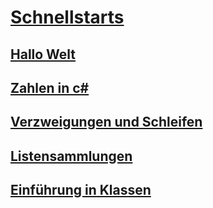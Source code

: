 # [Schnellstarts](index.md)
## [Hallo Welt](hello-world.yml)
## [Zahlen in c#](numbers-in-csharp.yml)
## [Verzweigungen und Schleifen](branches-and-loops.yml)
## [Listensammlungen](list-collection.yml)
## [Einführung in Klassen](introduction-to-classes.md)
